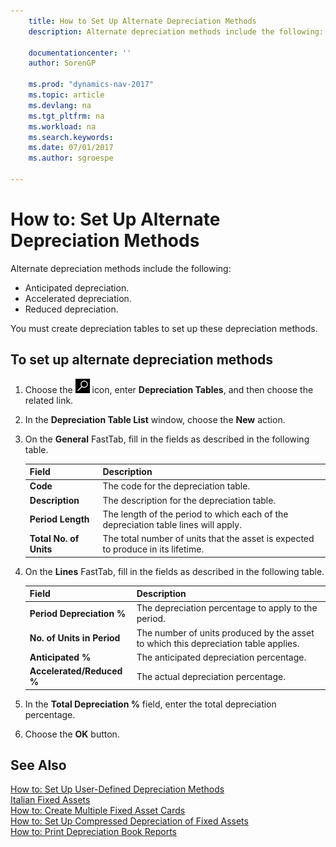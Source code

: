 ```yaml
---
    title: How to Set Up Alternate Depreciation Methods
    description: Alternate depreciation methods include the following:

    documentationcenter: ''
    author: SorenGP

    ms.prod: "dynamics-nav-2017"
    ms.topic: article
    ms.devlang: na
    ms.tgt_pltfrm: na
    ms.workload: na
    ms.search.keywords:
    ms.date: 07/01/2017
    ms.author: sgroespe

---
```

# How to: Set Up Alternate Depreciation Methods
Alternate depreciation methods include the following:  

- Anticipated depreciation.  
- Accelerated depreciation.  
- Reduced depreciation.  

You must create depreciation tables to set up these depreciation methods.  

## To set up alternate depreciation methods  

1.  Choose the ![Search for Page or Report](../../media/ui-search/search_small.png "Search for Page or Report icon") icon, enter **Depreciation Tables**, and then choose the related link.  
2.  In the **Depreciation Table List** window, choose the **New** action.  
3.  On the **General** FastTab, fill in the fields as described in the following table.  

    |Field|Description|  
    |---------------------------------|---------------------------------------|  
    |**Code**|The code for the depreciation table.|  
    |**Description**|The description for the depreciation table.|  
    |**Period Length**|The length of the period to which each of the depreciation table lines will apply.|  
    |**Total No. of Units**|The total number of units that the asset is expected to produce in its lifetime.|  

4.  On the **Lines** FastTab, fill in the fields as described in the following table.  

    |Field|Description|  
    |---------------------------------|---------------------------------------|  
    |**Period Depreciation %**|The depreciation percentage to apply to the period.|  
    |**No. of Units in Period**|The number of units produced by the asset to which this depreciation table applies.|  
    |**Anticipated %**|The anticipated depreciation percentage.|  
    |**Accelerated/Reduced %**|The actual depreciation percentage.|  

5.  In the **Total Depreciation %** field, enter the total depreciation percentage.  
6.  Choose the **OK** button.  

## See Also  
 [How to: Set Up User-Defined Depreciation Methods](how-to-set-up-user-defined-depreciation-methods.md)   
 [Italian Fixed Assets](italian-fixed-assets.md)   
 [How to: Create Multiple Fixed Asset Cards](how-to-create-multiple-fixed-asset-cards.md)   
 [How to: Set Up Compressed Depreciation of Fixed Assets](how-to-set-up-compressed-depreciation-of-fixed-assets.md)   
 [How to: Print Depreciation Book Reports](how-to-print-depreciation-book-reports.md)
